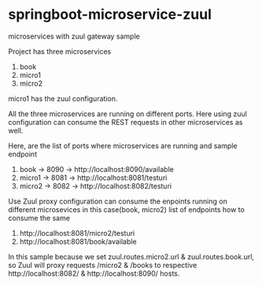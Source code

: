 # springboot-microservice-zuul
microservices with zuul gateway sample

Project has three microservices 
1) book
2) micro1
3) micro2

micro1 has the zuul configuration.

All the three microservices are running on different ports. Here using zuul configuration can consume the REST requests in other microservices as well.

Here, are the list of ports where microservices are running and sample endpoint
1) book -> 8090 -> http://localhost:8090/available
2) micro1 -> 8081 -> http://localhost:8081/testuri
3) micro2 -> 8082 -> http://localhost:8082/testuri

Use Zuul proxy configuration can consume the enpoints running on different microsevices in this case(book, micro2)
list of endpoints how to consume the same
1) http://localhost:8081/micro2/testuri
2) http://localhost:8081/book/available

In this sample because we set zuul.routes.micro2.url & zuul.routes.book.url, so Zuul will proxy requests /micro2 & /books to respective http://localhost:8082/ & http://localhost:8090/ hosts.
